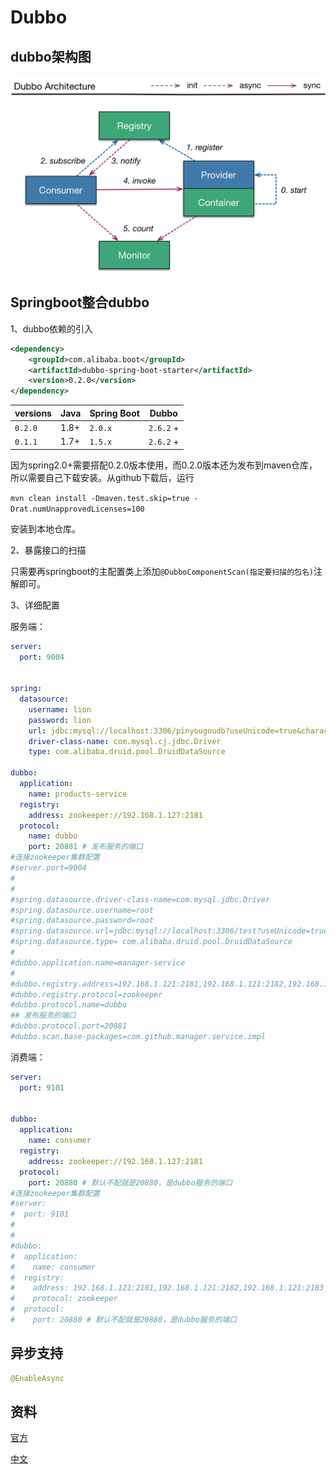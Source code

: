 # Dubbo

## dubbo架构图

![dubbo-architecture](/images/dubbo/dubbo-architecture.png)

## Springboot整合dubbo

1、dubbo依赖的引入

```xml
<dependency>
    <groupId>com.alibaba.boot</groupId>
    <artifactId>dubbo-spring-boot-starter</artifactId>
    <version>0.2.0</version>
</dependency>
```

| versions | Java | Spring Boot | Dubbo     |
| -------- | ---- | ----------- | --------- |
| `0.2.0`  | 1.8+ | `2.0.x`     | `2.6.2` + |
| `0.1.1`  | 1.7+ | `1.5.x`     | `2.6.2` + |

因为spring2.0+需要搭配0.2.0版本使用，而0.2.0版本还为发布到maven仓库，所以需要自己下载安装。从github下载后，运行

`mvn clean install -Dmaven.test.skip=true -Drat.numUnapprovedLicenses=100`

安装到本地仓库。



2、暴露接口的扫描

只需要再springboot的主配置类上添加`@DubboComponentScan(指定要扫描的包名)`注解即可。



3、详细配置

服务端：

```yaml
server:
  port: 9004


spring:
  datasource:
    username: lion
    password: lion
    url: jdbc:mysql://localhost:3306/pinyougoudb?useUnicode=true&characterEncoding=utf8&autoReconnect=true&useSSL=false&serverTimezone=GMT
    driver-class-name: com.mysql.cj.jdbc.Driver
    type: com.alibaba.druid.pool.DruidDataSource

dubbo:
  application:
    name: products-service
  registry:
    address: zookeeper://192.168.1.127:2181
  protocol:
    name: dubbo
    port: 20881 # 发布服务的端口
#连接zookeeper集群配置
#server.port=9004
#
#
#spring.datasource.driver-class-name=com.mysql.jdbc.Driver
#spring.datasource.username=root
#spring.datasource.password=root
#spring.datasource.url=jdbc:mysql://localhost:3306/test?useUnicode=true&characterEncoding=utf8&autoReconnect=true&useSSL=false&serverTimezone=GMT
#spring.datasource.type= com.alibaba.druid.pool.DruidDataSource
#
#dubbo.application.name=manager-service
#
#dubbo.registry.address=192.168.1.121:2181,192.168.1.121:2182,192.168.1.121:2183
#dubbo.registry.protocol=zookeeper
#dubbo.protocol.name=dubbo
## 发布服务的端口
#dubbo.protocol.port=20881
#dubbo.scan.base-packages=com.github.manager.service.impl
```

消费端：

```yaml
server:
  port: 9101


dubbo:
  application:
    name: consumer
  registry:
    address: zookeeper://192.168.1.127:2181
  protocol:
    port: 20880 # 默认不配就是20880，是dubbo服务的端口
#连接zookeeper集群配置
#server:
#  port: 9101
#
#
#dubbo:
#  application:
#    name: consumer
#  registry:
#    address: 192.168.1.121:2181,192.168.1.121:2182,192.168.1.121:2183
#    protocol: zookeeper
#  protocol:
#    port: 20880 # 默认不配就是20880，是dubbo服务的端口
```



## 异步支持

```java
@EnableAsync
```



## 资料

[官方](http://dubbo.apache.org/en-us/docs/user/demos/concurrency-control.html)

[中文](https://dubbo.gitbooks.io/dubbo-user-book/content/preface/background.html)

